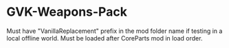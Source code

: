 # GVK-Weapons-Pack

Must have "VanillaReplacement" prefix in the mod folder name if testing in a local offline world. 
Must be loaded after CoreParts mod in load order.
